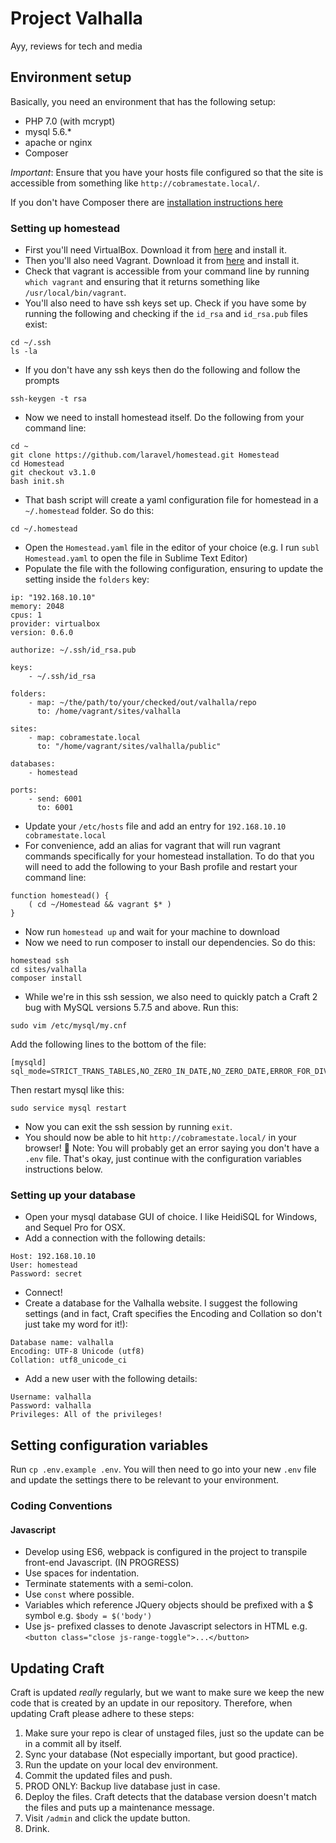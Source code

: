 # Project Valhalla
Ayy, reviews for tech and media

## Environment setup
Basically, you need an environment that has the following setup:
 - PHP 7.0 (with mcrypt)
 - mysql 5.6.*
 - apache or nginx
 - Composer

*Important*: Ensure that you have your hosts file configured so that the site is accessible from something like `http://cobramestate.local/`.

If you don't have Composer there are [installation instructions here](https://getcomposer.org/doc/00-intro.md)

### Setting up homestead
- First you'll need VirtualBox. Download it from [here](https://www.virtualbox.org/wiki/Downloads) and install it.
- Then you'll also need Vagrant. Download it from [here](https://www.vagrantup.com/downloads.html) and install it.
- Check that vagrant is accessible from your command line by running `which vagrant` and ensuring that it returns something like `/usr/local/bin/vagrant`.
- You'll also need to have ssh keys set up. Check if you have some by running the following and checking if the `id_rsa` and `id_rsa.pub` files exist:
```
cd ~/.ssh
ls -la
```
- If you don't have any ssh keys then do the following and follow the prompts
```
ssh-keygen -t rsa
```
- Now we need to install homestead itself. Do the following from your command line:
```
cd ~
git clone https://github.com/laravel/homestead.git Homestead
cd Homestead
git checkout v3.1.0
bash init.sh
```
- That bash script will create a yaml configuration file for homestead in a `~/.homestead` folder. So do this:
```
cd ~/.homestead
```
- Open the `Homestead.yaml` file in the editor of your choice (e.g. I run `subl Homestead.yaml` to open the file in Sublime Text Editor)
- Populate the file with the following configuration, ensuring to update the setting inside the `folders` key:
```
ip: "192.168.10.10"
memory: 2048
cpus: 1
provider: virtualbox
version: 0.6.0

authorize: ~/.ssh/id_rsa.pub

keys:
    - ~/.ssh/id_rsa

folders:
    - map: ~/the/path/to/your/checked/out/valhalla/repo
      to: /home/vagrant/sites/valhalla

sites:
    - map: cobramestate.local
      to: "/home/vagrant/sites/valhalla/public"

databases:
    - homestead

ports:
    - send: 6001
      to: 6001
```
- Update your `/etc/hosts` file and add an entry for `192.168.10.10  cobramestate.local`
- For convenience, add an alias for vagrant that will run vagrant commands specifically for your homestead installation. To do that you will need to add the following to your Bash profile and restart your command line:
```
function homestead() {
    ( cd ~/Homestead && vagrant $* )
}
```
- Now run `homestead up` and wait for your machine to download
- Now we need to run composer to install our dependencies. So do this:
```
homestead ssh
cd sites/valhalla
composer install
```
- While we're in this ssh session, we also need to quickly patch a Craft 2 bug with MySQL versions 5.7.5 and above. Run this:
```
sudo vim /etc/mysql/my.cnf
```

Add the following lines to the bottom of the file:
```
[mysqld]
sql_mode=STRICT_TRANS_TABLES,NO_ZERO_IN_DATE,NO_ZERO_DATE,ERROR_FOR_DIVISION_BY_ZERO,NO_AUTO_CREATE_USER,NO_ENGINE_SUBSTITUTION
```

Then restart mysql like this:
```
sudo service mysql restart
```
- Now you can exit the ssh session by running `exit`.
- You should now be able to hit `http://cobramestate.local/` in your browser! 🎉 Note: You will probably get an error saying you don't have a `.env` file. That's okay, just continue with the configuration variables instructions below.

### Setting up your database
- Open your mysql database GUI of choice. I like HeidiSQL for Windows, and Sequel Pro for OSX.
- Add a connection with the following details:
```
Host: 192.168.10.10
User: homestead
Password: secret
```
- Connect!
- Create a database for the Valhalla website. I suggest the following settings (and in fact, Craft specifies the Encoding and Collation so don't just take my word for it!):
```
Database name: valhalla
Encoding: UTF-8 Unicode (utf8)
Collation: utf8_unicode_ci
```
- Add a new user with the following details:
```
Username: valhalla
Password: valhalla
Privileges: All of the privileges!
```

## Setting configuration variables
Run `cp .env.example .env`. You will then need to go into your new `.env` file and update the settings there to be relevant to your environment.

### Coding Conventions

#### Javascript
- Develop using ES6, webpack is configured in the project to transpile front-end Javascript. (IN PROGRESS)
- Use spaces for indentation.
- Terminate statements with a semi-colon.
- Use `const` where possible.
- Variables which reference JQuery objects should be prefixed with a $ symbol e.g. `$body = $('body')`
- Use js- prefixed classes to denote Javascript selectors in HTML e.g. `<button class="close js-range-toggle">...</button>`


## Updating Craft
Craft is updated _really_ regularly, but we want to make sure we keep the new code that is created by an update in our repository. Therefore, when updating Craft please adhere to these steps:
1. Make sure your repo is clear of unstaged files, just so the update can be in a commit all by itself.
2. Sync your database (Not especially important, but good practice).
3. Run the update on your local dev environment.
4. Commit the updated files and push.
5. PROD ONLY: Backup live database just in case.
6. Deploy the files. Craft detects that the database version doesn't match the files and puts up a maintenance message.
7. Visit `/admin` and click the update button.
8. Drink.

